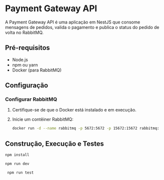 # Payment Gateway API

A Payment Gateway API é uma aplicação em NestJS que consome mensagens de pedidos, valida o pagamento e publica o status do pedido de volta no RabbitMQ.

## Pré-requisitos

- Node.js
- npm ou yarn
- Docker (para RabbitMQ)

## Configuração

### Configurar RabbitMQ

1. Certifique-se de que o Docker está instalado e em execução.
2. Inicie um contêiner RabbitMQ:

   ```sh
   docker run -d --name rabbitmq -p 5672:5672 -p 15672:15672 rabbitmq:3-management
   ```

## Construção, Execução e Testes

   ```sh
   npm install
   ```

   ```sh
   npm run dev
   ```

  ```sh
   npm run test
   ```